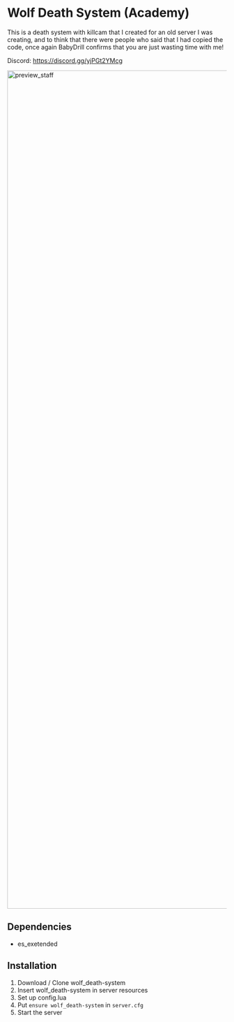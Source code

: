 # **Wolf Death System (Academy)**
This is a death system with killcam that I created for an old server I was creating, and to think that there were people who said that I had copied the code, once again BabyDrill confirms that you are just wasting time with me!

Discord: https://discord.gg/yjPGt2YMcg

<img width="1920" alt="preview_staff" src="https://media.discordapp.net/attachments/1123723584204963851/1124395015083409468/image.png?">

## **Dependencies**
- es_exetended

## **Installation**
1. Download / Clone wolf_death-system
2. Insert wolf_death-system in server resources
3. Set up config.lua
4. Put `ensure wolf_death-system` in `server.cfg`
5. Start the server